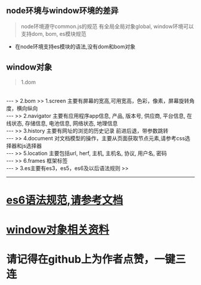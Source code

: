 ## node环境与window环境的差异
> node环境遵守common.js的规范 有全局全局对象global,
> window环境可以支持dom, bom, es模块规范
* 在node环境支持es模块的语法,没有dom和bom对象

## window对象
> 1.dom
</br>
---
> 2.bom 
>> 1.screen 主要有屏幕的宽高,可用宽高，色彩，像素，屏幕旋转角度，横向纵向
</br>
---
>> 2.navigator 主要有应用程序app信息, 产品, 版本号, 供应商, 平台信息, 在线状态, 存储信息, 电池信息, 网络状态, 地理信息
</br>
---
>> 3.history 主要有网址的浏览的历史记录 前进后退，带参数跳转
</br>
---
>> 4.document 对文档模型的操作，主要从页面获取节点元素,请参考css选择器和js选择器
</br>
---
>> 5.location 主要包括url, herf, 主机, 主机名, 协议, 用户名, 密码
</br>
---
>> 6.frames 框架标签
</br>
---
> 3.es主要有es3，es5，es6及以后语法规则
>>

***
# [es6语法规范,请参考文档](https://es6.ruanyifeng.com/)
# [window对象相关资料](https://github.com/Heathy/npm-package-first)
# 请记得在github上为作者点赞，一键三连
